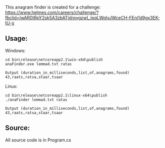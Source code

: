 This anagram finder is created for a challenge:
https://www.helmes.com/careers/challenge/?fbclid=IwAR0tRpY2sk5A3zbATjdrpvgzwI_jpqLWqIvJWceCH-FEni1d9gx3EK-tU-s

Usage:
------------------------------

  Windows:

    cd bin\release\netcoreapp2.1\win-x64\publish
    anaFinder.exe lemmad.txt ratas

    Output (duration_in_milliseconds,list,of,anagrams,found)
    43,raats,ratsa,staar,tsaar

  Linux:

    cd bin\release\netcoreapp2.1\linux-x64\publish
    ./anaFinder lemmad.txt ratas

    Output (duration_in_milliseconds,list,of,anagrams,found)
    43,raats,ratsa,staar,tsaar

Source:
------------------------------
All source code is in Program.cs
